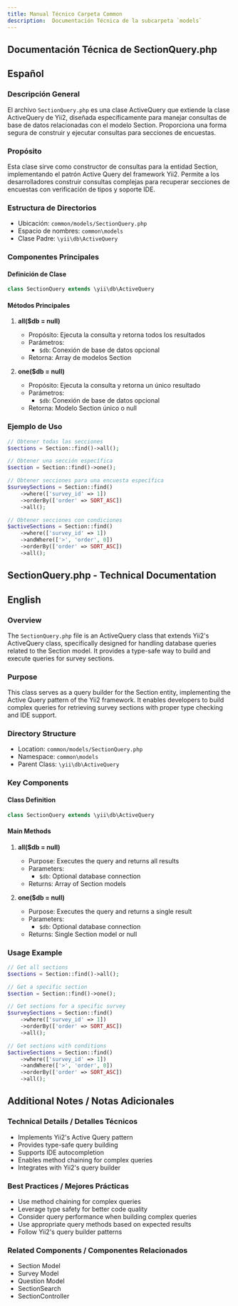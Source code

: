 ```yaml
---
title: Manual Técnico Carpeta Common
description:  Documentación Técnica de la subcarpeta `models`
---
```


## Documentación Técnica de SectionQuery.php
## Español

### Descripción General
El archivo `SectionQuery.php` es una clase ActiveQuery que extiende la clase ActiveQuery de Yii2, diseñada específicamente para manejar consultas de base de datos relacionadas con el modelo Section. Proporciona una forma segura de construir y ejecutar consultas para secciones de encuestas.

### Propósito
Esta clase sirve como constructor de consultas para la entidad Section, implementando el patrón Active Query del framework Yii2. Permite a los desarrolladores construir consultas complejas para recuperar secciones de encuestas con verificación de tipos y soporte IDE.

### Estructura de Directorios
- Ubicación: `common/models/SectionQuery.php`
- Espacio de nombres: `common\models`
- Clase Padre: `\yii\db\ActiveQuery`

### Componentes Principales

#### Definición de Clase
```php
class SectionQuery extends \yii\db\ActiveQuery
```

#### Métodos Principales

1. **all($db = null)**
   - Propósito: Ejecuta la consulta y retorna todos los resultados
   - Parámetros:
     - `$db`: Conexión de base de datos opcional
   - Retorna: Array de modelos Section

2. **one($db = null)**
   - Propósito: Ejecuta la consulta y retorna un único resultado
   - Parámetros:
     - `$db`: Conexión de base de datos opcional
   - Retorna: Modelo Section único o null

### Ejemplo de Uso
```php
// Obtener todas las secciones
$sections = Section::find()->all();

// Obtener una sección específica
$section = Section::find()->one();

// Obtener secciones para una encuesta específica
$surveySections = Section::find()
    ->where(['survey_id' => 1])
    ->orderBy(['order' => SORT_ASC])
    ->all();

// Obtener secciones con condiciones
$activeSections = Section::find()
    ->where(['survey_id' => 1])
    ->andWhere(['>', 'order', 0])
    ->orderBy(['order' => SORT_ASC])
    ->all();
```

## SectionQuery.php - Technical Documentation

## English

### Overview
The `SectionQuery.php` file is an ActiveQuery class that extends Yii2's ActiveQuery class, specifically designed for handling database queries related to the Section model. It provides a type-safe way to build and execute queries for survey sections.

### Purpose
This class serves as a query builder for the Section entity, implementing the Active Query pattern of the Yii2 framework. It enables developers to build complex queries for retrieving survey sections with proper type checking and IDE support.

### Directory Structure
- Location: `common/models/SectionQuery.php`
- Namespace: `common\models`
- Parent Class: `\yii\db\ActiveQuery`

### Key Components

#### Class Definition
```php
class SectionQuery extends \yii\db\ActiveQuery
```

#### Main Methods

1. **all($db = null)**
   - Purpose: Executes the query and returns all results
   - Parameters:
     - `$db`: Optional database connection
   - Returns: Array of Section models

2. **one($db = null)**
   - Purpose: Executes the query and returns a single result
   - Parameters:
     - `$db`: Optional database connection
   - Returns: Single Section model or null

### Usage Example
```php
// Get all sections
$sections = Section::find()->all();

// Get a specific section
$section = Section::find()->one();

// Get sections for a specific survey
$surveySections = Section::find()
    ->where(['survey_id' => 1])
    ->orderBy(['order' => SORT_ASC])
    ->all();

// Get sections with conditions
$activeSections = Section::find()
    ->where(['survey_id' => 1])
    ->andWhere(['>', 'order', 0])
    ->orderBy(['order' => SORT_ASC])
    ->all();
```

## Additional Notes / Notas Adicionales

### Technical Details / Detalles Técnicos
- Implements Yii2's Active Query pattern
- Provides type-safe query building
- Supports IDE autocompletion
- Enables method chaining for complex queries
- Integrates with Yii2's query builder

### Best Practices / Mejores Prácticas
- Use method chaining for complex queries
- Leverage type safety for better code quality
- Consider query performance when building complex queries
- Use appropriate query methods based on expected results
- Follow Yii2's query builder patterns

### Related Components / Componentes Relacionados
- Section Model
- Survey Model
- Question Model
- SectionSearch
- SectionController